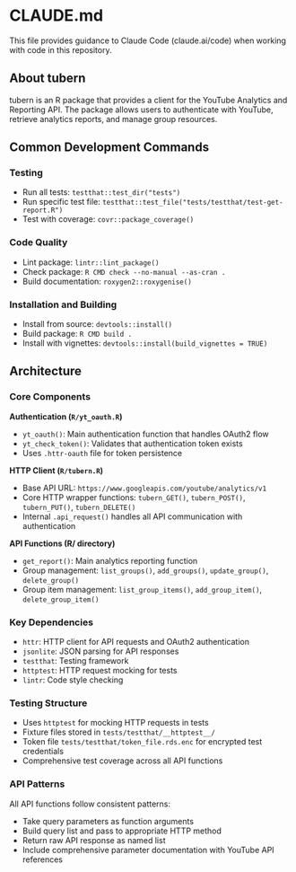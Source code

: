 # CLAUDE.md

This file provides guidance to Claude Code (claude.ai/code) when working with code in this repository.

## About tubern

tubern is an R package that provides a client for the YouTube Analytics and Reporting API. The package allows users to authenticate with YouTube, retrieve analytics reports, and manage group resources.

## Common Development Commands

### Testing
- Run all tests: `testthat::test_dir("tests")`
- Run specific test file: `testthat::test_file("tests/testthat/test-get-report.R")`
- Test with coverage: `covr::package_coverage()`

### Code Quality
- Lint package: `lintr::lint_package()`
- Check package: `R CMD check --no-manual --as-cran .`
- Build documentation: `roxygen2::roxygenise()`

### Installation and Building
- Install from source: `devtools::install()`
- Build package: `R CMD build .`
- Install with vignettes: `devtools::install(build_vignettes = TRUE)`

## Architecture

### Core Components

**Authentication (`R/yt_oauth.R`)**
- `yt_oauth()`: Main authentication function that handles OAuth2 flow
- `yt_check_token()`: Validates that authentication token exists
- Uses `.httr-oauth` file for token persistence

**HTTP Client (`R/tubern.R`)**
- Base API URL: `https://www.googleapis.com/youtube/analytics/v1`
- Core HTTP wrapper functions: `tubern_GET()`, `tubern_POST()`, `tubern_PUT()`, `tubern_DELETE()`
- Internal `.api_request()` handles all API communication with authentication

**API Functions (R/ directory)**
- `get_report()`: Main analytics reporting function
- Group management: `list_groups()`, `add_groups()`, `update_group()`, `delete_group()`
- Group item management: `list_group_items()`, `add_group_item()`, `delete_group_item()`

### Key Dependencies
- `httr`: HTTP client for API requests and OAuth2 authentication
- `jsonlite`: JSON parsing for API responses
- `testthat`: Testing framework
- `httptest`: HTTP request mocking for tests
- `lintr`: Code style checking

### Testing Structure
- Uses `httptest` for mocking HTTP requests in tests
- Fixture files stored in `tests/testthat/__httptest__/`
- Token file `tests/testthat/token_file.rds.enc` for encrypted test credentials
- Comprehensive test coverage across all API functions

### API Patterns
All API functions follow consistent patterns:
- Take query parameters as function arguments
- Build query list and pass to appropriate HTTP method
- Return raw API response as named list
- Include comprehensive parameter documentation with YouTube API references